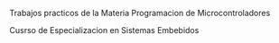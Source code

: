 Trabajos practicos de la Materia Programacion de Microcontroladores

Cusrso de Especializacion en Sistemas Embebidos
